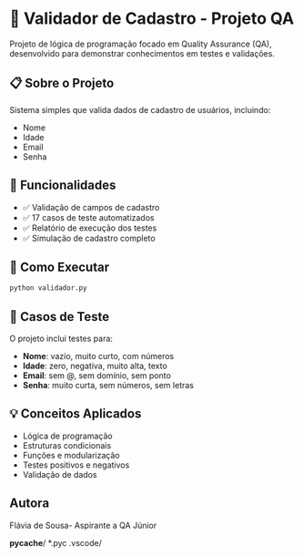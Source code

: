 # 🧪 Validador de Cadastro - Projeto QA

Projeto de lógica de programação focado em Quality Assurance (QA), desenvolvido para demonstrar conhecimentos em testes e validações.

## 📋 Sobre o Projeto

Sistema simples que valida dados de cadastro de usuários, incluindo:
- Nome
- Idade  
- Email
- Senha

## 🎯 Funcionalidades

- ✅ Validação de campos de cadastro
- ✅ 17 casos de teste automatizados
- ✅ Relatório de execução dos testes
- ✅ Simulação de cadastro completo

## 🚀 Como Executar
```bash
python validador.py
```

## 🧪 Casos de Teste

O projeto inclui testes para:
- **Nome**: vazio, muito curto, com números
- **Idade**: zero, negativa, muito alta, texto
- **Email**: sem @, sem domínio, sem ponto
- **Senha**: muito curta, sem números, sem letras

## 💡 Conceitos Aplicados

- Lógica de programação
- Estruturas condicionais
- Funções e modularização
- Testes positivos e negativos
- Validação de dados

## Autora

Flávia de Sousa- Aspirante a QA Júnior


__pycache__/
*.pyc
.vscode/
